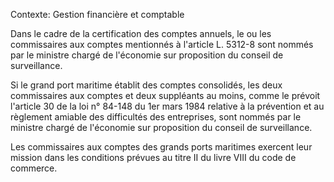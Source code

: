 Contexte: Gestion financière et comptable

Dans le cadre de la certification des comptes annuels, le ou les commissaires aux comptes mentionnés à l'article L. 5312-8 sont nommés par le ministre chargé de l'économie sur proposition du conseil de surveillance.

Si le grand port maritime établit des comptes consolidés, les deux commissaires aux comptes et deux suppléants au moins, comme le prévoit l'article 30 de la loi n° 84-148 du 1er mars 1984 relative à la prévention et au règlement amiable des difficultés des entreprises, sont nommés par le ministre chargé de l'économie sur proposition du conseil de surveillance.

Les commissaires aux comptes des grands ports maritimes exercent leur mission dans les conditions prévues au titre II du livre VIII du code de commerce.